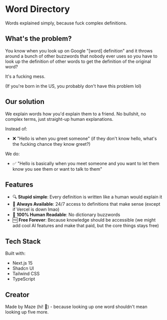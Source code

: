# Word Directory

Words explained simply, because fuck complex definitions.

## What's the problem?

You know when you look up on Google "[word] definition" and it throws around a bunch of other buzzwords that nobody ever uses so you have to look up the definition of other words to get the definition of the original word?

It's a fucking mess.

(If you're born in the US, you probably don't have this problem lol)

## Our solution

We explain words how you'd explain them to a friend. No bullshit, no complex terms, just straight-up human explanations.

Instead of:
- ❌ "Hello is when you greet someone" (if they don't know hello, what's the fucking chance they know greet?)

We do:
- ✅ "Hello is basically when you meet someone and you want to let them know you see them or want to talk to them"

## Features

- 🔍 **Stupid simple**: Every definition is written like a human would explain it
- 🚀 **Always Available**: 24/7 access to definitions that make sense (except if Vercel is down lmao)
- 💯 **100% Human Readable**: No dictionary buzzwords
- 🆓 **Free Forever**: Because knowledge should be accessible (we might add cool AI features and make that paid, but the core things stays free)

## Tech Stack

Built with:
- Next.js 15
- Shadcn UI
- Tailwind CSS
- TypeScript

## Creator

Made by Maze (hi! 👋) - because looking up one word shouldn't mean looking up five more.
